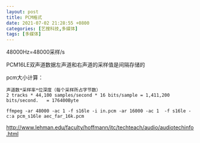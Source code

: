 ```yaml
---
layout: post
title: PCM格式
date: 2021-07-02 21:28:55 +0800
categories: [艺搜科技,多媒体]
tags: [多媒体]
---
```

48000Hz=48000采样/s

PCM16LE双声道数据左声道和右声道的采样值是间隔存储的

pcm大小计算：

```
声道数*采样率*位深度（每个采样所占字节数）
2 tracks * 44,100 samples/second * 16 bits/sample = 1,411,200 bits/second.   = 176400Byte
```

```
ffmpeg -ar 48000 -ac 1 -f s16le -i in.pcm -ar 16000 -ac 1  -f s16le -c:a pcm_s16le aec_far_16k.pcm
```

http://www.lehman.edu/faculty/hoffmann/itc/techteach/audio/audiotechinfo.html
